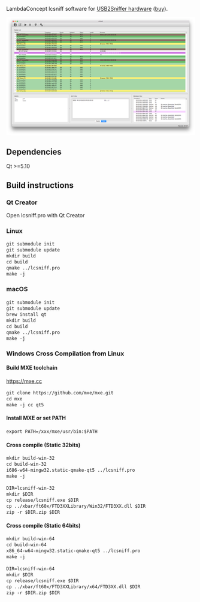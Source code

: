 

LambdaConcept lcsniff software for [USB2Sniffer hardware](http://docs.lambdaconcept.com/usb2sniffer/) ([buy](http://shop.lambdaconcept.com/home/35-usb2-sniffer.html)).

![LCSniff running on macOS](docs/lcsniff-mac.png)

## Dependencies

Qt >=5.10

## Build instructions

### Qt Creator

Open lcsniff.pro with Qt Creator

### Linux

```
git submodule init
git submodule update
mkdir build
cd build
qmake ../lcsniff.pro
make -j
```

### macOS

```
git submodule init
git submodule update
brew install qt
mkdir build
cd build
qmake ../lcsniff.pro
make -j
```

### Windows Cross Compilation from Linux

#### Build MXE toolchain

https://mxe.cc

```
git clone https://github.com/mxe/mxe.git
cd mxe
make -j cc qt5
```

#### Install MXE or set PATH

```
export PATH=/xxx/mxe/usr/bin:$PATH
```

#### Cross compile (Static 32bits)

```
mkdir build-win-32
cd build-win-32
i686-w64-mingw32.static-qmake-qt5 ../lcsniff.pro
make -j

DIR=lcsniff-win-32
mkdir $DIR
cp release/lcsniff.exe $DIR
cp ../xbar/ft60x/FTD3XXLibrary/Win32/FTD3XX.dll $DIR
zip -r $DIR.zip $DIR
```

#### Cross compile (Static 64bits)

```
mkdir build-win-64
cd build-win-64
x86_64-w64-mingw32.static-qmake-qt5 ../lcsniff.pro
make -j

DIR=lcsniff-win-64
mkdir $DIR
cp release/lcsniff.exe $DIR
cp ../xbar/ft60x/FTD3XXLibrary/x64/FTD3XX.dll $DIR
zip -r $DIR.zip $DIR
```
